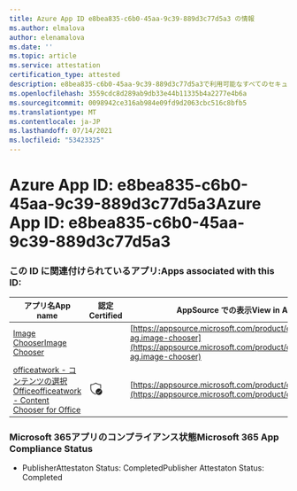```yaml
---
title: Azure App ID e8bea835-c6b0-45aa-9c39-889d3c77d5a3 の情報
ms.author: elmalova
author: elenamalova
ms.date: ''
ms.topic: article
ms.service: attestation
certification_type: attested
description: e8bea835-c6b0-45aa-9c39-889d3c77d5a3で利用可能なすべてのセキュリティおよびコンプライアンス情報。
ms.openlocfilehash: 3559cdc8d289ab9db33e44b11335b4a2277e4b6a
ms.sourcegitcommit: 0098942ce316ab984e09fd9d2063cbc516c8bfb5
ms.translationtype: MT
ms.contentlocale: ja-JP
ms.lasthandoff: 07/14/2021
ms.locfileid: "53423325"
---
```

# <a name="azure-app-id-e8bea835-c6b0-45aa-9c39-889d3c77d5a3"></a><span data-ttu-id="5beee-103">Azure App ID: e8bea835-c6b0-45aa-9c39-889d3c77d5a3</span><span class="sxs-lookup"><span data-stu-id="5beee-103">Azure App ID: e8bea835-c6b0-45aa-9c39-889d3c77d5a3</span></span>


### <a name="apps-associated-with-this-id"></a><span data-ttu-id="5beee-104">この ID に関連付けられているアプリ:</span><span class="sxs-lookup"><span data-stu-id="5beee-104">Apps associated with this ID:</span></span>
| <span data-ttu-id="5beee-105">**アプリ名**</span><span class="sxs-lookup"><span data-stu-id="5beee-105">**App name**</span></span> | <span data-ttu-id="5beee-106">**認定**</span><span class="sxs-lookup"><span data-stu-id="5beee-106">**Certified**</span></span> | <span data-ttu-id="5beee-107">**AppSource での表示**</span><span class="sxs-lookup"><span data-stu-id="5beee-107">**View in AppSource**</span></span> |
|-|-|-|
| [<span data-ttu-id="5beee-108">Image Chooser</span><span class="sxs-lookup"><span data-stu-id="5beee-108">Image Chooser</span></span>](https://docs.microsoft.com/en-us/microsoft-365-app-certification/forward/officeatwork-ag.image-chooser) |  | [https://appsource.microsoft.com/product/office/officeatwork-ag.image-chooser](https://appsource.microsoft.com/product/office/officeatwork-ag.image-chooser) |
| [<span data-ttu-id="5beee-109">officeatwork - コンテンツの選択Office</span><span class="sxs-lookup"><span data-stu-id="5beee-109">officeatwork - Content Chooser for Office</span></span>](https://docs.microsoft.com/en-us/microsoft-365-app-certification/forward/WA104380602) | <img alt="Certified application badge" src="../media/certified-badge.png" height="25" width="25" /> | [https://appsource.microsoft.com/product/office/WA104380602](https://appsource.microsoft.com/product/office/WA104380602) |

### <a name="microsoft-365-app-compliance-status"></a><span data-ttu-id="5beee-110">Microsoft 365アプリのコンプライアンス状態</span><span class="sxs-lookup"><span data-stu-id="5beee-110">Microsoft 365 App Compliance Status</span></span>
- <span data-ttu-id="5beee-111">PublisherAttestaton Status: Completed</span><span class="sxs-lookup"><span data-stu-id="5beee-111">Publisher Attestaton Status: Completed</span></span>
